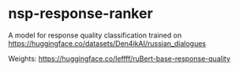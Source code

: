 # nsp-response-ranker

A model for response quality classification trained on https://huggingface.co/datasets/Den4ikAI/russian_dialogues

Weights: https://huggingface.co/leffff/ruBert-base-response-quality
